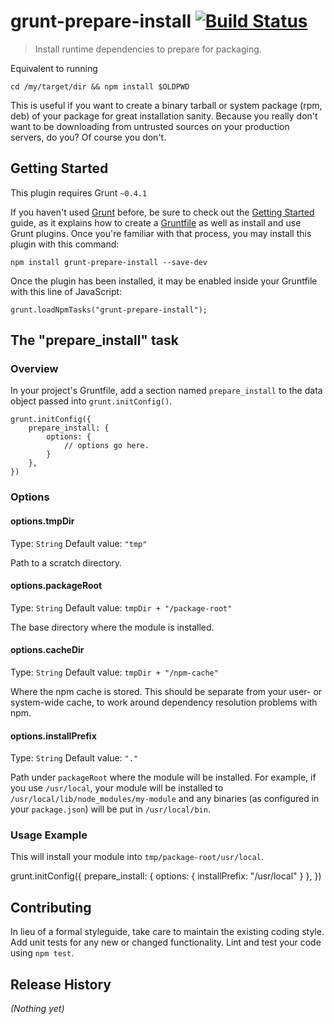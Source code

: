 # grunt-prepare-install [![Build Status](https://travis-ci.org/blalor/grunt-prepare-install.png?branch=master)](https://travis-ci.org/blalor/grunt-prepare-install)

> Install runtime dependencies to prepare for packaging.

Equivalent to running

    cd /my/target/dir && npm install $OLDPWD

This is useful if you want to create a binary tarball or system package (rpm,
deb) of your package for great installation sanity.  Because you really don't
want to be downloading from untrusted sources on your production servers, do
you?  Of course you don't.

## Getting Started

This plugin requires Grunt `~0.4.1`

If you haven't used [Grunt](http://gruntjs.com/) before, be sure to check out
the [Getting Started](http://gruntjs.com/getting-started) guide, as it explains
how to create a [Gruntfile](http://gruntjs.com/sample-gruntfile) as well as
install and use Grunt plugins. Once you're familiar with that process, you may
install this plugin with this command:

    npm install grunt-prepare-install --save-dev

Once the plugin has been installed, it may be enabled inside your Gruntfile with this line of JavaScript:

    grunt.loadNpmTasks("grunt-prepare-install");


## The "prepare_install" task

### Overview

In your project's Gruntfile, add a section named `prepare_install` to the data
object passed into `grunt.initConfig()`.

    grunt.initConfig({
        prepare_install: {
            options: {
                // options go here.
            }
        },
    })

### Options

#### options.tmpDir

Type: `String`
Default value: `"tmp"`

Path to a scratch directory.

#### options.packageRoot

Type: `String`
Default value: `tmpDir + "/package-root"`

The base directory where the module is installed.

#### options.cacheDir

Type: `String`
Default value: `tmpDir + "/npm-cache"`

Where the npm cache is stored.  This should be separate from your user- or system-wide cache, to work around dependency resolution problems with npm.

#### options.installPrefix

Type: `String`
Default value: `"."`

Path under `packageRoot` where the module will be installed.  For example, if you use `/usr/local`, your module will be installed to `/usr/local/lib/node_modules/my-module` and any binaries (as configured in your `package.json`) will be put in `/usr/local/bin`.

### Usage Example

This will install your module into `tmp/package-root/usr/local`.

  grunt.initConfig({
      prepare_install: {
          options: {
              installPrefix: "/usr/local"
          }
      },
  })

## Contributing

In lieu of a formal styleguide, take care to maintain the existing coding style.
Add unit tests for any new or changed functionality. Lint and test your code
using `npm test`.

## Release History

_(Nothing yet)_

